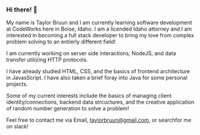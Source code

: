 ### Hi there! 👋

My name is Taylor Bruun and I am currently learning software development at CodeWorks here in Boise, Idaho. I am a licended Idaho attorney and I am interested in becoming a full stack developer to bring my love from complex problem solving to an entierly different field! 

I am currently working on server side interactions, NodeJS, and data transfer utilizing HTTP protocols.

I have already studied HTML, CSS, and the basics of frontend architecture in JavasScript. I have also taken a brief foray into Java for some personal projects.

Some of my current interests include the basics of managing client identity/connections, backend data strcuctures, and the creative application of random number generation to solve a problem! 

Feel free to contact me via Email, taylorbruun@gmail.com, or searchfor me on slack! 

<!--
**TaylorBruun/TaylorBruun** is a ✨ _special_ ✨ repository because its `README.md` (this file) appears on your GitHub profile.

Here are some ideas to get you started:

- 🔭 I’m currently working on ...
- 🌱 I’m currently learning ...
- 👯 I’m looking to collaborate on ...
- 🤔 I’m looking for help with ...
- 💬 Ask me about ...
- 📫 How to reach me: ...
- 😄 Pronouns: ...
- ⚡ Fun fact: ...
-->
